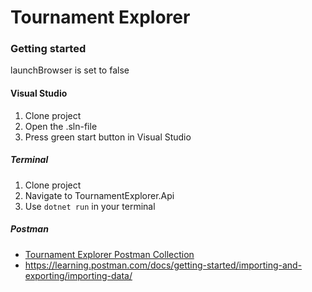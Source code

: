 # Tournament Explorer

### Getting started
launchBrowser is set to false

#### Visual Studio
1. Clone project
2. Open the .sln-file
3. Press green start button in Visual Studio

##### Terminal
1. Clone project
3. Navigate to TournamentExplorer.Api
4. Use `dotnet run` in your terminal

##### Postman
- [Tournament Explorer Postman Collection](docs/Postman/TournamentExplorerPostmanCollection.json)
- https://learning.postman.com/docs/getting-started/importing-and-exporting/importing-data/
